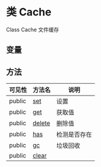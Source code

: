 #  类 Cache

Class Cache
文件缓存


## 变量


## 方法


| 可见性 | 方法名 | 说明 |
|--------|-------|------|
| public|[set](Cache/set.md) | 设置 |
| public|[get](Cache/get.md) | 获取值 |
| public|[delete](Cache/delete.md) | 删除值 |
| public|[has](Cache/has.md) | 检测是否存在  |
| public|[gc](Cache/gc.md) | 垃圾回收 |
| public|[clear](Cache/clear.md) |  |
